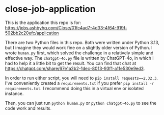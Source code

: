 # close-job-application

This is the application this repo is for:
https://jobs.ashbyhq.com/Close/01fc4ad7-4d33-4f64-919f-502bb2c20efc/application

There are two Python files in this repo. Both were written under Python 3.13, but I imagine they would work fine on a slightly older version of Python. I wrote `human.py` first, which solved the challenge in a relatively simple and effective way. The `chatgpt-4o.py` file is written by ChatGPT-4o, in which I had to help it a little bit to get the result. You can find that chat at https://chatgpt.com/share/67e1a2b2-1dec-8013-93f1-a11e530e9ed3.

In order to run either script, you will need to `pip install requests==2.32.3`. I've conveniently created a `requirements.txt` if you prefer `pip install -r requirements.txt`. I recommend doing this in a virtual env or isolated instance.

Then, you can just run `python human.py` or `python chatgpt-4o.py` to see the code work and results.
